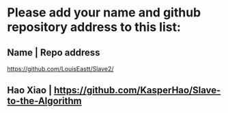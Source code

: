 # Please add your name and github repository address to this list:

## Name | Repo address

https://github.com/LouisEastt/Slave2/

## Hao Xiao | https://github.com/KasperHao/Slave-to-the-Algorithm
